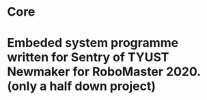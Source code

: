 # Core
# Embeded system programme written for Sentry of TYUST Newmaker for RoboMaster 2020.(only a half down project)
